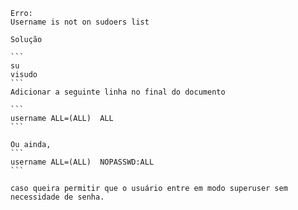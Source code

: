     Erro:
    Username is not on sudoers list
    
    Solução
    
    ```
    su 
    visudo
    ```
    Adicionar a seguinte linha no final do documento
    
    ```
    username ALL=(ALL)  ALL
    ```
    
    Ou ainda,
    ```
    username ALL=(ALL)  NOPASSWD:ALL
    ```
    
    caso queira permitir que o usuário entre em modo superuser sem necessidade de senha.
